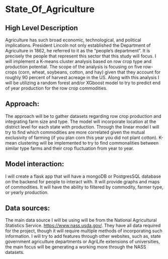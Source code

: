 # State_Of_Agriculture

## High Level Description
Agriculture has such broad economic, technological, and political implications.  President Lincoln not only established the Department of Agriculture in 1862, he referred to it as the “people’s department”.  It is precisely the people that represent this sector that this study will focus.  I will implement a K-means cluster analysis based on row crop type and production potential.  The scope of the analysis is focusing on five row-crops (corn, wheat, soybeans, cotton, and hay) given that they account for roughly 90 percent of harvest acreage in the US.  Along with this analysis I will be utilizing a random forest and/or XGboost model to try to predict end of year production for the row crop commodities.      
## Approach:
The approach will be to gather datasets regarding row crop production and integrating farm size and type.  The model will incorporate location at the district level for each state with production.  Through the linear model I will try to find which commodities are more correlated given the mutual exclusivity of farming (if you plan corn this year you did not plant cotton).  K-mean clustering will be implemented to try to find commonalities between similar type farms and their crop fluctuation from year to year.
## Model interaction:
I will create a flask app that will have a mongoDB or PostgresSQL database on the backend for people to interact with. It will provide graphs and maps of commodities.  It will have the ability to filtered by commodity, farmer type, or yearly production.  
## Data sources:
The main data source I will be using will be from the National Agricultural Statistics Service.  https://www.nass.usda.gov/.   They have all data required for the project, though it will require multiple methods of incorporating such information.  I will try to add features through other websites, such as, state government agriculture departments or AgriLife extensions of universities, the main focus will be generating a working more through the NASS datasets.  
